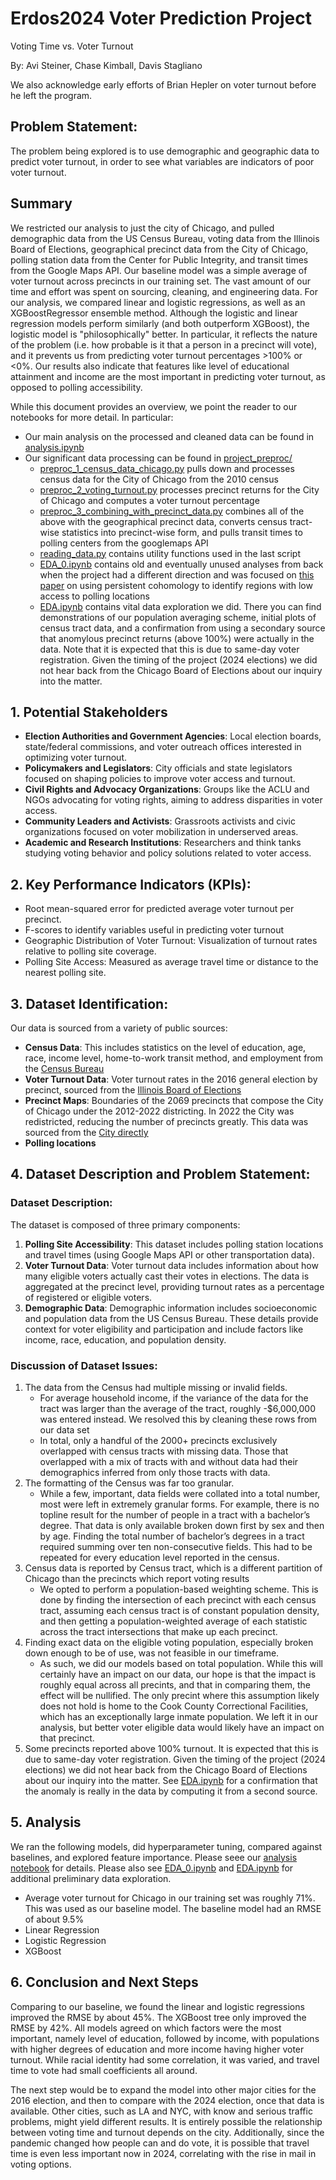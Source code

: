 # Erdos2024 Voter Prediction Project
Voting Time vs. Voter Turnout

By: Avi Steiner, Chase Kimball, Davis Stagliano

We also acknowledge early efforts of Brian Hepler on voter turnout before he left the program.

## Problem Statement:
The problem being explored is to use demographic and geographic data to predict voter turnout, in order to see what variables are indicators of poor voter turnout.
## Summary
We restricted our analysis to just the city of Chicago, and pulled demographic data from the US Census Bureau, voting data from the Illinois Board of Elections, geographical precinct data from the City of Chicago, polling station data from the Center for Public Integrity, and transit times from the Google Maps API. Our baseline model was a simple average of voter turnout across precincts in our training set. The vast amount of our time and effort was spent on sourcing, cleaning, and engineering data. For our analysis, we compared linear and logistic regressions, as well as an XGBoostRegressor ensemble method. Although the logistic and linear regression models perform similarly (and both outperform XGBoost), the logistic model is "philosophically" better. In particular, it reflects the nature of the problem (i.e. how probable is it that a person in a precinct will vote), and it prevents us from predicting voter turnout percentages >100% or <0%. Our results also indicate that features like level of educational attainment and income are the most important in predicting voter turnout, as opposed to polling accessibility.

While this document provides an overview, we point the reader to our notebooks for more detail. In particular:
- Our main analysis on the processed and cleaned data can be found in [analysis.ipynb](./project_analysis/analysis.ipynb)
- Our significant data processing can be found in [project_preproc/](./project_preproc)
  - [preproc_1_census_data_chicago.py](./project_preproc/preproc_1_census_data_chicago.py) pulls down and processes census data for the City of Chicago from the 2010 census
  - [preproc_2_voting_turnout.py](./project_preproc/preproc_2_voting_turnout.py) processes precinct returns for the City of Chicago and computes a voter turnout percentage
  - [preproc_3_combining_with_precinct_data.py](./project_preproc/preproc_3_combining_with_precinct_data.py) combines all of the above with the geographical precinct data, converts census tract-wise statistics into precinct-wise form, and pulls transit times to polling centers from the googlemaps API
  - [reading_data.py](./project_preproc/reading_data.py) contains utility functions used in the last script
  - [EDA_0.ipynb](./project_preproc/EDA_0.ipynb) contains old and eventually unused analyses from back when the project had a different direction and was focused on [this paper](https://www.quantamagazine.org/topologists-tackle-the-trouble-with-poll-placement-20240326/) on using persistent cohomology to identify regions with low access to polling locations
  - [EDA.ipynb](./project_preproc/EDA.ipynb) contains vital data exploration we did. There you can find demonstrations of our population averaging scheme, initial plots of census tract data, and a confirmation from using a secondary source that anomylous precinct returns (above 100%) were actually in the data. Note that it is expected that this is due to same-day voter registration. Given the timing of the project (2024 elections) we did not hear back from the Chicago Board of Elections about our inquiry into the matter.
    

## 1. Potential Stakeholders
- **Election Authorities and Government Agencies**: Local election boards, state/federal commissions, and voter outreach offices interested in optimizing voter turnout.
- **Policymakers and Legislators**: City officials and state legislators focused on shaping policies to improve voter access and turnout.
- **Civil Rights and Advocacy Organizations**: Groups like the ACLU and NGOs advocating for voting rights, aiming to address disparities in voter access.
- **Community Leaders and Activists**: Grassroots activists and civic organizations focused on voter mobilization in underserved areas.
- **Academic and Research Institutions**: Researchers and think tanks studying voting behavior and policy solutions related to voter access.


## 2. Key Performance Indicators (KPIs):
- Root mean-squared error for predicted average voter turnout per precinct.
- F-scores to identify variables useful in predicting voter turnout
- Geographic Distribution of Voter Turnout: Visualization of turnout rates relative to polling site coverage.
- Polling Site Access: Measured as average travel time or distance to the nearest polling site.

## 3. Dataset Identification:
Our data is sourced from a variety of public sources:
- **Census Data**: This includes statistics on the level of education, age, race, income level, home-to-work transit method, and employment from the [Census Bureau](https://data.census.gov/table)
- **Voter Turnout Data**: Voter turnout rates in the 2016 general election by precinct, sourced from the [Illinois Board of Elections](https://www.elections.il.gov/electionoperations/ElectionVoteTotalsPrecinct.aspx?ID=bt7bri46n7I%3d)
- **Precinct Maps**: Boundaries of the 2069 precincts that compose the City of Chicago under the 2012-2022 districting. In 2022 the City was redistricted, reducing the number of precincts greatly. This data was sourced from the [City directly](https://data.cityofchicago.org/Facilities-Geographic-Boundaries/Boundaries-Ward-Precincts-2012-2022-/uvpq-qeeq)
- **Polling locations**

## 4. Dataset Description and Problem Statement:
### Dataset Description:
The dataset is composed of three primary components:
1. **Polling Site Accessibility**: This dataset includes polling station locations and travel times (using Google Maps API or other transportation data).
2. **Voter Turnout Data**: Voter turnout data includes information about how many eligible voters actually cast their votes in elections. The data is aggregated at the precinct level, providing turnout rates as a percentage of registered or eligible voters.
3. **Demographic Data**: Demographic information includes socioeconomic and population data from the US Census Bureau. These details provide context for voter eligibility and participation and include factors like income, race, education, and population density.

### Discussion of Dataset Issues:
1. The data from the Census had multiple missing or invalid fields.
   - For average household income, if the variance of the data for the tract was larger than the average of the tract, roughly -$6,000,000 was entered instead. We resolved this by cleaning these rows from our data set
   - In total, only a handful of the 2000+ precincts exclusively overlapped with census tracts with missing data. Those that overlapped with a mix of tracts with and without data had their demographics inferred from only those tracts with data.
2. The formatting of the Census was far too granular.
   - While a few, important, data fields were collated into a total number, most were left in extremely granular forms. For example, there is no topline result for the number of people in a tract with a bachelor’s degree. That data is only available broken down first by sex and then by age. Finding the total number of bachelor’s degrees in a tract required summing over ten non-consecutive fields. This had to be repeated for every education level reported in the census.
3. Census data is reported by Census tract, which is a different partition of Chicago than the precincts which report voting results
   - We opted to perform a population-based weighting scheme. This is done by finding the intersection of each precinct with each census tract, assuming each census tract is of constant population density, and then getting a population-weighted average of each statistic across the tract intersections that make up each precinct.  
4. Finding exact data on the eligible voting population, especially broken down enough to be of use, was not feasible in our timeframe.
   - As such, we did our models based on total population. While this will certainly have an impact on our data, our hope is that the impact is roughly equal across all precints, and that in comparing them, the effect will be nullified. The only precint where this assumption likely does not hold is home to the Cook County Correctional Facilities, which has an exceptionally large inmate population. We left it in our analysis, but better voter eligible data would likely have an impact on that precinct.
5. Some precincts reported above 100% turnout. It is expected that this is due to same-day voter registration. Given the timing of the project (2024 elections) we did not hear back from the Chicago Board of Elections about our inquiry into the matter. See [EDA.ipynb](./project_preproc/EDA.ipynb) for a confirmation that the anomaly is really in the data by computing it from a second source.
    

## 5. Analysis

We ran the following models, did hyperparameter tuning, compared against baselines, and explored feature importance. Please seee our [analysis notebook](./project_analysis/analysis.ipynb) for details. 
Please also see [EDA_0.ipynb](./project_preproc/EDA_0.ipynb) and [EDA.ipynb](./project_preproc/EDA.ipynb) for additional preliminary data exploration.

- Average voter turnout for Chicago in our training set was roughly 71%. This was used as our baseline model. The baseline model had an RMSE of about 9.5%
- Linear Regression
- Logistic Regression
- XGBoost

## 6. Conclusion and Next Steps
Comparing to our baseline, we found the linear and logistic regressions improved the RMSE by about 45%. The XGBoost tree only improved the RMSE by 42%.
All models agreed on which factors were the most important, namely level of education, followed by income, with populations with higher degrees of education and more income having higher voter turnout. While racial identity had some correlation, it was varied, and travel time to vote had small coefficients all around.

The next step would be to expand the model into other major cities for the 2016 election, and then to compare with the 2024 election, once that data is available. Other cities, such as LA and NYC, with know and serious traffic problems, might yield different results. It is entirely possible the relationship between voting time and turnout depends on the city. Additionally, since the pandemic changed how people can and do vote, it is possible that travel time is even less important now in 2024, correlating with the rise in mail in voting options.
